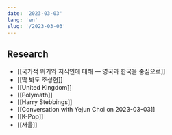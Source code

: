 ```yaml
---
date: '2023-03-03'
lang: 'en'
slug: '/2023-03-03'
---
```


## Research

- [[국가적 위기와 지식인에 대해 — 영국과 한국을 중심으로]]
- [[딱 봐도 조성현]]
- [[United Kingdom]]
- [[Polymath]]
- [[Harry Stebbings]]
- [[Conversation with Yejun Choi on 2023-03-03]]
- [[K-Pop]]
- [[서울]]
